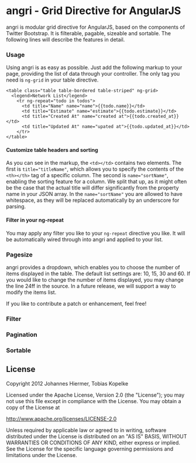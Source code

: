 # angri - Grid Directive for AngularJS

angri is modular grid directive for AngularJS, based on the components of Twitter Bootstrap. It is filterable, pagable,
sizeable and sortable. The following lines will describe the features in detail.

### Usage
Using angri is as easy as possible. Just add the following markup to your page, providing the list of data through your 
controller. The only tag you need is ``ng-grid`` in your table directive. 

    <table class="table table-bordered table-striped" ng-grid>    	
      <legend>Network List</legend>
        <tr ng-repeat="todo in todos">
     	  <td title="Name" name="name">{{todo.name}}</td>
	      <td title="Estimate" name="estimate">{{todo.estimate}}</td>
          <td title="Created At" name="created at">{{todo.created_at}}</td>
      	  <td title="Updated At" name="upated at">{{todo.updated_at}}</td>
        </tr>		  
    </table>

#### Customize table headers and sorting
As you can see in the markup, the ``<td></td>`` contains two elements. The first is ``title="titleName"``, which allows
you to specify the contents of the ``<th></th>`` tag of a specific column. The second is
``name="sortName"``, enabling the sorting feature for a column. We split that up, as it might often be the case that
the actual title will differ significantly from the property name in your JSON array. In the ``name="sortName"`` you
are allowed to have whitespace, as they will be replaced automatically by an underscore for parsing.

#### Filter in your ng-repeat
You may apply any filter you like to your ``ng-repeat`` directive you like. It will be automatically wired through
into angri and applied to your list.

### Pagesize
angri provides a dropdown, which enables you to choose the number of items displayed in the table. The default list
settings are: 10, 15, 30 and 60. If you would like to change the number of items displayed, you may change the line 
24ff in the source. In a future release, we will support a way to modify the items list. 

If you like to contribute a patch or enhancement, feel free!

### Filter

### Pagination

### Sortable

## License
 
Copyright 2012 Johannes Hiermer, Tobias Kopelke

Licensed under the Apache License, Version 2.0 (the "License");
you may not use this file except in compliance with the License.
You may obtain a copy of the License at
  
http://www.apache.org/licenses/LICENSE-2.0

Unless required by applicable law or agreed to in writing, software
distributed under the License is distributed on an "AS IS" BASIS,
WITHOUT WARRANTIES OR CONDITIONS OF ANY KIND, either express or implied.
See the License for the specific language governing permissions and
limitations under the License.